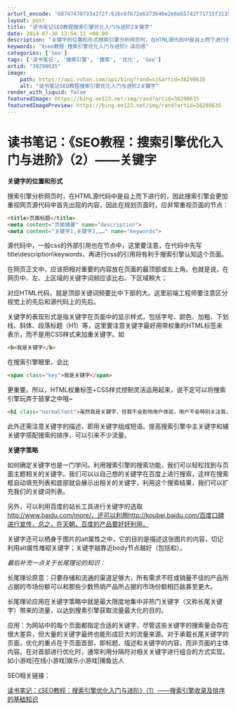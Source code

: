 ```yaml
---
arturl_encode: "68747470733a2f2f:626c6f672e6373646e2e6e65742f71715f3135333338313439:2f61727469636c652f64657461696c732f3338323938363335"
layout: post
title: "读书笔记SEO教程搜索引擎优化入门与进阶2关键字"
date: 2014-07-30 12:54:11 +08:00
description: "关键字的位置和形式搜索引擎分析网页时，在HTML源代码中是自上而下进行的，因此搜索引擎会更加重视网页"
keywords: "《seo教程:搜索引擎优化入门与进阶》读后感"
categories: ['Seo']
tags: ['读书笔记', '搜索引擎', '搜索', '优化', 'Seo']
artid: "38298635"
image:
    path: https://api.vvhan.com/api/bing?rand=sj&artid=38298635
    alt: "读书笔记SEO教程搜索引擎优化入门与进阶2关键字"
render_with_liquid: false
featuredImage: https://bing.ee123.net/img/rand?artid=38298635
featuredImagePreview: https://bing.ee123.net/img/rand?artid=38298635
---
```


# 读书笔记：《SEO教程：搜索引擎优化入门与进阶》（2）——关键字

**关键字的位置和形式**

搜索引擎分析网页时，在HTML源代码中是自上而下进行的，因此搜索引擎会更加重视网页源代码中首先出现的内容，因此在规划页面时，应非常重视页面的<head>节点：

```html
<title>页面标题</title>
<meta content="页面摘要" name="description">
<meta content="关键字1,关键字2,……" name="keywords">
```

源代码中，一般css的外部引用也在<head>节点中，这里要注意，在代码中先写title\description\keywords，再进行css的引用将有利于搜索引擎认知这个页面。

在网页正文中，应该把相对重要的内容放在页面的最顶部或左上角。也就是说，在网页中、左、上区域的关键字词频应该比右、下区域稍大；

对应HTML代码，就是顶部关键词频要比中下部的大。这里前端工程师要注意区分视觉上的先后和源代码上的先后。

关键字的表现形式是指关键字在页面中的显示样式，包括字号、颜色、加粗、下划线、斜体、段落标题（H1）等，这里要注意关键字最好用带权重的HTML标签来表示，而不是用CSS样式来加重关键字。如

```html
<b>我是关键字</b>
```

在搜索引擎眼里，会比

```html
<span class="key">我是关键字</span>
```

更重要。所以，HTML权重标签+CSS样式控制灵活运用起来，说不定可以将搜索引擎玩弄于鼓掌之中哦~

```html
<h1 class="normalfont">虽然我是关键字，但我不会影响用户体验，用户不会特别关注我，我是小透明~</h1>
```

此外还需注意关键字的描述，即用关键字组成短语。提高搜索引擎中主关键字和辅关键字搭配搜索的排序，可以引来不少流量。

**关键字策略**

如何确定关键字也是一门学问。利用搜索引擎的搜索功能，我们可以轻松找到与页面主题相关的关键字。我们可以以自己想的关键字在百度上进行搜索，这样在搜索框自动填充列表和底部就会展示出相关的关键字，利用这个搜索结果，我们可以扩充我们的关键词列表。

另外，可以利用百度的站长工具进行关键字的选取 http://www.baidu.com/more/，还可以利用http://koubei.baidu.com/百度口碑进行宣传，总之，在天朝，百度的产品要好好利用。

关键字还可以栖身于图片的alt属性之中，它的目的是描述这张图片的内容，切记利用alt属性堆砌关键字；关键字越靠近body节点越好（包括<body>和</body>）。

*最后补充一点关于长尾理论的知识：*

长尾理论原意：只要存储和流通的渠道足够大，所有需求不旺或销量不佳的产品所占据的市场份额可以和那些少数热销产品所占据的市场份额相匹敌甚至更大。

长尾理论应用在关键字策略中就是最大限度地集中非热门关键字（又称长尾关键字）带来的流量，以达到搜素引擎获取流量最大化的目的。

应用：为网站中的每个页面都指定合适的关键字，尽管这些关键字的搜索量会存在很大差异，但大量的关键字最终也能形成巨大的流量来源。对于承载长尾关键字的页面，优化的重点在于页面首部，即标题、描述和关键字的内容，而非页面的主体内容。在对首部进行优化时，通常利用分隔符对相关关键字进行组合的方式实现。如小游戏|在线小游戏|娱乐小游戏|捕鱼达人

  

SEO相关链接：

[读书笔记：《SEO教程：搜索引擎优化入门与进阶》（1）——搜索引擎收录及排序的基础知识](http://blog.shianyunduanbj.com/post/seo_basic.html)